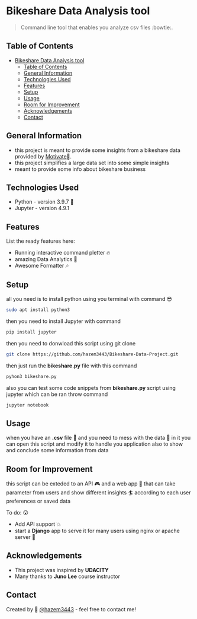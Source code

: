 # Bikeshare Data Analysis tool

> Command line tool that enables you analyze csv files :bowtie:.
<!-- > Live demo [_here_](https://www.example.com). If you have the project hosted somewhere, include the link here. -->

## Table of Contents

- [Bikeshare Data Analysis tool](#bikeshare-data-analysis-tool)
  - [Table of Contents](#table-of-contents)
  - [General Information](#general-information)
  - [Technologies Used](#technologies-used)
  - [Features](#features)
  - [Setup](#setup)
  - [Usage](#usage)
  - [Room for Improvement](#room-for-improvement)
  - [Acknowledgements](#acknowledgements)
  - [Contact](#contact)

## General Information

- this project is meant to provide some insights from a bikeshare data provided by [Motivate](https://www.motivateco.com/):pizza:.
- this project simplifies a large data set into some simple insights
- meant to provide some info about bikeshare business

## Technologies Used

- Python  - version 3.9.7 :school:
- Jupyter - version 4.9.1

## Features

List the ready features here:

- Running interactive command pletter :fire:
- amazing Data Analytics :dart:
- Awesome Formatter :notes:

## Setup

all you need is to install python using you terminal with command :sunglasses:

```BASH
sudo apt install python3
```

then you need to install Jupyter with command

```BASH
pip install jupyter
```

then you need to donwload this script using git clone

```BASH
git clone https://github.com/hazem3443/Bikeshare-Data-Project.git
```

then just run the **bikeshare.py** file with this command

```BASH
pyhon3 bikeshare.py
```

also you can test some code snippets from **bikeshare.py** script using jupyter which can be ran throw command

```BASH
jupyter notebook
```

## Usage

when you have an **.csv** file :triangular_flag_on_post: and you need to mess with the data :saxophone: in it you can open this script and modify it to handle you application also to show and conclude some information from data

## Room for Improvement

this script can be exteded to an API :video_game: and a web app :gem: that can take parameter from users and show different insights :surfer: according to each user preferences or saved data

To do: :open_mouth:

- Add API support :boom:
- start a **Django** app to serve it for many users using nginx or apache server :star2:

## Acknowledgements

- This project was inspired by **UDACITY**
- Many thanks to **Juno Lee** course instructor

## Contact

Created by :muscle: [@hazem3443](https://www.linkedin.com/in/hazem-khaled-90898315a/) - feel free to contact me!
